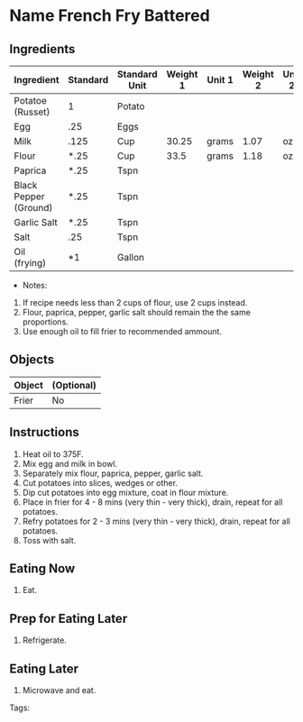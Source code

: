 # Name French Fry Battered

## Ingredients

|      Ingredient         | Standard | Standard Unit | Weight 1 | Unit 1 | Weight 2 | Unit 2 |
|      ----------         | -------- | ------------- | -------- | ------ | -------- | ------ |
| Potatoe (Russet)        | 1        | Potato        |          |        |          |        |
| Egg                     | .25      | Eggs          |          |        |          |        |
| Milk                    | .125     | Cup           | 30.25    | grams  | 1.07     | oz     |
| Flour                   | *.25     | Cup           | 33.5     | grams  | 1.18     | oz     |
| Paprica                 | *.25     | Tspn          |          |        |          |        |
| Black Pepper (Ground)   | *.25     | Tspn          |          |        |          |        |
| Garlic Salt             | *.25     | Tspn          |          |        |          |        |
| Salt                    | .25      | Tspn          |          |        |          |        |
| Oil (frying)            | *1       | Gallon        |          |        |          |        |

* Notes:
1. If recipe needs less than 2 cups of flour, use 2 cups instead.
2. Flour, paprica, pepper, garlic salt should remain the the same proportions.
3. Use enough oil to fill frier to recommended ammount.

## Objects

|        Object        | (Optional) |
|        ------        | ---------- |
| Frier                | No         |

## Instructions

1. Heat oil to 375F.
2. Mix egg and milk in bowl.
3. Separately mix flour, paprica, pepper, garlic salt.
4. Cut potatoes into slices, wedges or other.
5. Dip cut potatoes into egg mixture, coat in flour mixture.
6. Place in frier for 4 - 8 mins (very thin - very thick), drain, repeat for all potatoes.
7. Refry potatoes for 2 - 3 mins (very thin - very thick), drain, repeat for all potatoes.
8. Toss with salt.

## Eating Now

1. Eat.

## Prep for Eating Later

1. Refrigerate.

## Eating Later

1. Microwave and eat.

Tags: 
